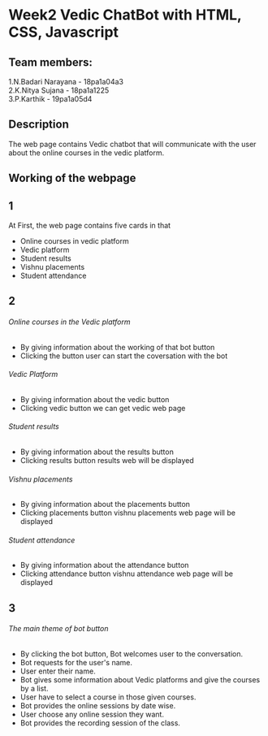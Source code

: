 # Week2 Vedic ChatBot with HTML, CSS, Javascript

## Team members:
1.N.Badari Narayana - 18pa1a04a3<br/>
2.K.Nitya Sujana - 18pa1a1225<br/>
3.P.Karthik - 19pa1a05d4

## Description 
The web page contains Vedic chatbot that will communicate with the user about the online courses in the vedic platform.

## Working of the webpage
## 1 
At First, the web page contains five cards in that<br/>
* Online courses in vedic platform
* Vedic platform
* Student results
* Vishnu placements 
* Student attendance

## 2
###### Online courses in the Vedic platform
* By giving information about the working of that bot button
* Clicking the button user can start the coversation with the bot
###### Vedic Platform
* By giving information about the vedic button
* Clicking vedic button we can get vedic web page
###### Student results
* By giving information about the results button
* Clicking results button  results web will be displayed
###### Vishnu placements
* By giving information about the placements button
* Clicking placements button vishnu placements web page will be displayed
###### Student attendance 
* By giving information about the attendance button
* Clicking attendance button vishnu attendance web page will be displayed

## 3
###### The main theme of bot button
* By clicking the bot button, Bot welcomes user to the conversation.
* Bot requests for the user's name. 
* User enter their name.
* Bot gives some information about Vedic platforms and give the courses by a list.
* User have to select a course in those given courses.
* Bot provides the online sessions by date wise.
* User choose any online session they want.
* Bot provides the recording session of the class.

